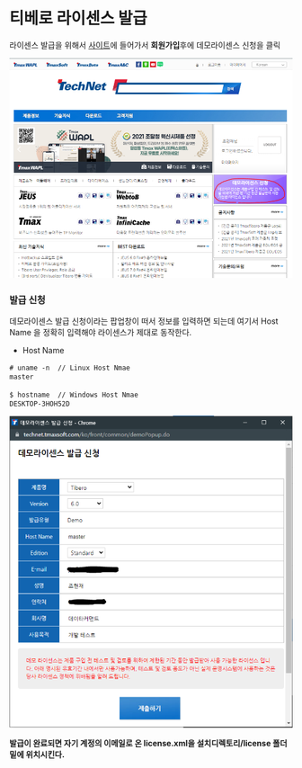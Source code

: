 # 티베로 라이센스 발급

라이센스 발급을 위해서 [사이트](https://technet.tmaxsoft.com/kr/front/main/main.do)에 들어가서  **회원가입**후에 데모라이센스 신청을 클릭

![image-20211230155939192](1_Tibero-License.assets/image-20211230155939192.png)





### 발급 신청

데모라이센스 발급 신청이라는 팝업창이 떠서 정보를 입력하면 되는데 여기서 Host Name 을 정확히 입력해야 라이센스가 제대로 동작한다.

- Host Name

```
# uname -n	// Linux Host Nmae
master

$ hostname	// Windows Host Nmae
DESKTOP-3HOH52D
```

![image-20211230160007752](1_Tibero-License.assets/image-20211230160007752.png)



**발급이 완료되면 자기 계정의 이메일로 온 license.xml을 설치디렉토리/license 폴더 밑에 위치시킨다.**

